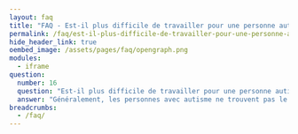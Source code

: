 ```yaml
---
layout: faq
title: "FAQ - Est-il plus difficile de travailler pour une personne autiste ?"
permalink: /faq/est-il-plus-difficile-de-travailler-pour-une-personne-autiste
hide_header_link: true
oembed_image: /assets/pages/faq/opengraph.png
modules:
  - iframe
question: 
  number: 16
  question: "Est-il plus difficile de travailler pour une personne autiste ?"
  answer: "Généralement, les personnes avec autisme ne trouvent pas le travail plus compliqué que n'importe qui d'autre, du moment qu'elles sont qualifiées pour le faire. Ce sont les difficultés liées à l'autisme qui peuvent rendre le travail difficile. Les personnes autistes ont à gérer l'environnement de travail, comme la communication, les interactions sociales et l'imagination. De même, comme l'autisme est invisible, cela peut générer des incompréhensions avec les collègues. Si les personnes ne sont pas sensibilisées, la personne autiste peut passer pour rude ou froide. Les collègues peuvent également la trouver offensive et ne pas l'inclure. "
breadcrumbs:
  - /faq/
---
```


